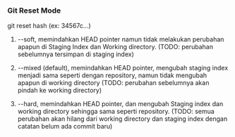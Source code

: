 ### Git Reset Mode

git reset <mode> hash (ex: 34567c...)

1. --soft, memindahkan HEAD pointer namun tidak melakukan perubahan apapun di Staging Index
dan Working directory.
(TODO: perubahan sebelumnya tersimpan di staging index)

2. --mixed (default), memindahkan HEAD pointer, mengubah staging index menjadi sama seperti
dengan repository, namun tidak mengubah apapun di working directory
(TODO: perubahan sebelumnya akan pindah ke working directory)

3. --hard, memindahkan HEAD pointer, dan mengubah Staging index dan working directory sehingga 
sama seperti repository.
(TODO: semua perubahan akan hilang dari working directory dan staging index dengan catatan
belum ada commit baru)